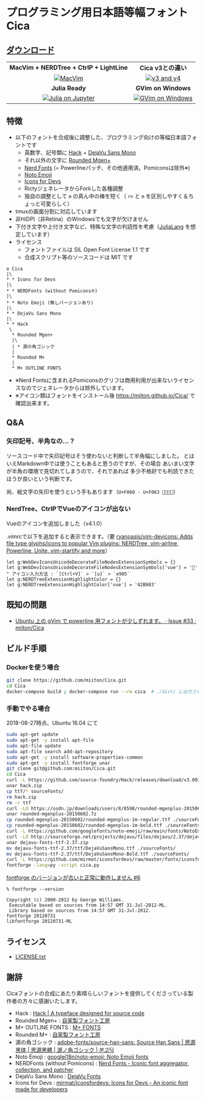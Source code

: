 # プログラミング用日本語等幅フォント Cica

## [ダウンロード](https://github.com/miiton/Cica/releases/latest)

|                                                                     |                                                                        |
| :----:                                                              | :----:                                                                 |
| **MacVim + NERDTree + CtrlP + LightLine**                           | **Cica v3との違い**                                                    |
| [![MacVim](screenshots/macvim.png)](screenshots/macvim.png)         | [![v3 and v4](screenshots/cicachange.gif)](screenshots/cicachange.gif) |
| **Julia Ready**                                                     | **GVim on Windows**                                                    |
| [![Julia on Jupyter](screenshots/julia.png)](screenshots/julia.png) | [![GVim on Windows](screenshots/gvim.png)](screenshots/gvim.png)       |


## 特徴

* 以下のフォントを合成後に調整した、プログラミング向けの等幅日本語フォントです
    - 英数字、記号類に [Hack](https://sourcefoundry.org/hack/) + [DejaVu Sans Mono](https://dejavu-fonts.github.io/)
    - それ以外の文字に [Rounded Mgen+](http://jikasei.me/font/rounded-mgenplus/)
    - [Nerd Fonts](https://github.com/ryanoasis/nerd-fonts) (= Powerlineパッチ、その他適用済。Pomiconsは除外※)
    - [Noto Emoji](https://www.google.com/get/noto/)
    - [Icons for Devs](https://github.com/mirmat/iconsfordevs)
    - RictyジェネレータからForkした各種調整
    - 独自の調整として `m` の真ん中の棒を短く（ `rn` と `m` を区別しやすく＆ちょっと可愛らしく）
* tmuxの画面分割に対応しています
* 非HiDPI（非Retina）のWindowsでも文字が欠けません
* 下付き文字や上付き文字など、特殊な文字の判読性を考慮（[JuliaLang](https://julialang.org/) を想定しています）
* ライセンス
    - フォントファイルは SIL Open Font License 1.1 です
    - 合成スクリプト等のソースコードは MIT です

```
o Cica
|\
* * Icons for Devs
|\
* * NERDFonts (without Pomicons※)
|\
* * Noto Emoji (無しバージョンあり)
|\
* * DejaVu Sans Mono
|\
* * Hack
 \
  * Rounded Mgen+
  |\
  | * 源の角ゴシック
  |
  * Rounded M+
  |
  * M+ OUTLINE FONTS
```

- ※Nerd Fontsに含まれるPomiconsのグリフは商用利用が出来ないライセンスなのでジェネレータからは除外しています。
- ※アイコン類はフォントをインストール後 [https:\/\/miiton.github.io\/Cica\/](https://miiton.github.io/Cica/) で確認出来ます。

## Q&A

### 矢印記号、半角なの...？  

ソースコード中で矢印記号はそう使わないと判断して半角幅にしました。
とはいえMarkdown中では使うこともあると思うのですが、その場合
あいまい文字が半角の環境で見切れてしまうので、それであれば
多少不格好でも判読できたほうが良いという判断です。

尚、絵文字の矢印を使うという手もあります（`U+F060 - U+F063 `）

### NerdTree、CtrlPでVueのアイコンが出ない

Vueのアイコンを追加しました（v4.1.0）

.vimrcで以下を追加すると表示できます。（要 [ryanoasis/vim\-devicons: Adds file type glyphs/icons to popular Vim plugins: NERDTree, vim\-airline, Powerline, Unite, vim\-startify and more](https://github.com/ryanoasis/vim-devicons)）

```vim
let g:WebDevIconsUnicodeDecorateFileNodesExtensionSymbols = {}
let g:WebDevIconsUnicodeDecorateFileNodesExtensionSymbols['vue'] = ''
" アイコン入力方法 : `[Ctrl+V]` > `[u]` > `e905`
let g:NERDTreeExtensionHighlightColor = {}
let g:NERDTreeExtensionHighlightColor['vue'] = '42B983'
```


## 既知の問題

* [Ubuntu 上の gVim で powerline 用フォントが少しずれます。 · Issue \#33 · miiton/Cica](https://github.com/miiton/Cica/issues/33)

## ビルド手順

### Dockerを使う場合

```sh
git clone https://github.com/miiton/Cica.git
cd Cica
docker-compose build ; docker-compose run --rm cica  # ./dist/ に出力される
```

### 手動でやる場合

2018-08-27時点、Ubuntu 16.04 にて

```sh
sudo apt-get update
sudo apt-get -y install apt-file
sudo apt-file update
sudo apt-file search add-apt-repository
sudo apt-get -y install software-properties-common
sudo apt-get -y install fontforge unar
git clone git@github.com:miiton/Cica.git
cd Cica
curl -L https://github.com/source-foundry/Hack/releases/download/v3.003/Hack-v3.003-ttf.zip -o hack.zip
unar hack.zip
cp ttf/* sourceFonts/
rm hack.zip
rm -r ttf
curl -LO https://osdn.jp/downloads/users/8/8598/rounded-mgenplus-20150602.7z
unar rounded-mgenplus-20150602.7z
cp rounded-mgenplus-20150602/rounded-mgenplus-1m-regular.ttf ./sourceFonts
cp rounded-mgenplus-20150602/rounded-mgenplus-1m-bold.ttf ./sourceFonts
curl -L https://github.com/googlefonts/noto-emoji/raw/main/fonts/NotoEmoji-Regular.ttf -o sourceFonts/NotoEmoji-Regular.ttf
curl -LO http://sourceforge.net/projects/dejavu/files/dejavu/2.37/dejavu-fonts-ttf-2.37.zip
unar dejavu-fonts-ttf-2.37.zip
mv dejavu-fonts-ttf-2.37/ttf/DejaVuSansMono.ttf ./sourceFonts/
mv dejavu-fonts-ttf-2.37/ttf/DejaVuSansMono-Bold.ttf ./sourceFonts/
curl -L https://github.com/mirmat/iconsfordevs/raw/master/fonts/iconsfordevs.ttf -o sourceFonts/iconsfordevs.ttf
fontforge -lang=py -script cica.py
```

[fontforge のバージョンが古いと正常に動作しません #6](https://github.com/miiton/Cica/issues/6)

```
% fontforge --version

Copyright (c) 2000-2012 by George Williams.
 Executable based on sources from 14:57 GMT 31-Jul-2012-ML.
 Library based on sources from 14:57 GMT 31-Jul-2012.
fontforge 20120731
libfontforge 20120731-ML
```

## ライセンス

* [LICENSE.txt](LICENSE.txt)

## 謝辞

Cicaフォントの合成にあたり素晴らしいフォントを提供してくださっている製作者の方々に感謝いたします。

- Hack : [Hack \| A typeface designed for source code](https://sourcefoundry.org/hack/)
- Rounded Mgen+ : [自家製フォント工房](http://jikasei.me/)
- M+ OUTLINE FONTS : [M\+ FONTS](https://mplus-fonts.osdn.jp/)
- Rounded M+ : [自家製フォント工房](http://jikasei.me/)
- 源の角ゴシック : [adobe\-fonts/source\-han\-sans: Source Han Sans \| 思源黑体 \| 思源黑體 \| 源ノ角ゴシック \| 본고딕](https://github.com/adobe-fonts/source-han-sans)
- Noto Emoji : [googlei18n/noto\-emoji: Noto Emoji fonts](https://github.com/googlei18n/noto-emoji)
- NERDFonts (without Pomicons) : [Nerd Fonts \- Iconic font aggregator, collection, and patcher](https://nerdfonts.com/)
- DejaVu Sans Mono : [DejaVu Fonts](https://dejavu-fonts.github.io/)
- Icons for Devs : [mirmat/iconsfordevs: Icons for Devs \- An iconic font made for developers](https://github.com/mirmat/iconsfordevs)
